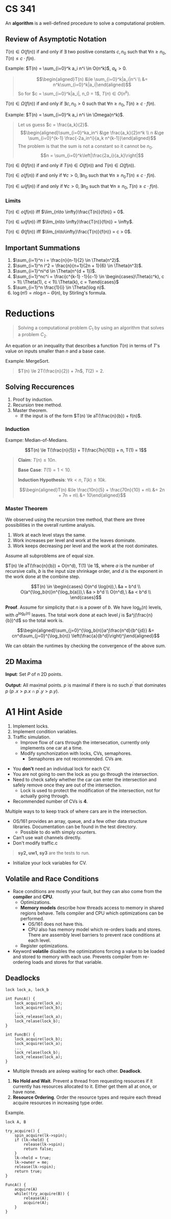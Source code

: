 CS 341
=

An **algorithm** is a well-defined procedure to solve a computational problem.

## Review of Asymptotic Notation

$T(n) \in O(f(n))$ if and only if $\exists$ two positive constants $c, n_0$ such that $\forall n \ge n_0$, $T(n) \le c\cdot f(n)$.

Example: $T(n) = \sum_{i=0}^k a_i n^i \in O(n^k)$, $a_k > 0$.

> $$\begin{aligned}T(n) &\le \sum_{i=0}^k|a_i|n^i \\ &= n^k\sum_{i=0}^k|a_i|\end{aligned}$$
> So for $c = \sum_{i=0}^k|a_i|, n_0 = 1$, $T(n) \in O(n^k)$.

$T(n) \in \Omega(f(n))$ if and only if $\exists c, n_0 > 0$ such that $\forall n \ge n_0, T(n) \ge c\cdot f(n)$.

Example: $T(n) = \sum_{i=0}^k a_i n^i \in \Omega(n^k)$.

> Let us guess $c = \frac{a_k}{2}$.
> $$\begin{aligned}\sum_{i=0}^ka_in^i &\ge \frac{a_k}{2}n^k \\ n &\ge \sum_{i=0}^{k-1} \frac{-2a_in^i}{a_k n^{k-1}}\end{aligned}$$
> The problem is that the sum is not a constant so it cannot be $n_0$.
> $$n = \sum_{i=0}^k\left|\frac{2a_i}{a_k}\right|$$

$T(n) \in \Theta(f(n))$ if and only if $T(n) \in O(f(n))$ and $T(n) \in \Omega(f(n))$.

$T(n) \in o(f(n))$ if and only if $\forall c > 0, \exists n_0$ such that $\forall n \ge n_0 T(n) \le c \cdot f(n)$.

$T(n) \in \omega(f(n))$ if and only if $\forall c > 0, \exists n_0$ such that $\forall n \ge n_0, T(n) \ge c\cdot f(n)$.

### Limits

$T(n) \in o(f(n))$ iff $\lim_{n\to \infty}\frac{T(n)}{f(n)} = 0$.

$T(n) \in \omega(f(n))$ iff $\lim_{n\to \infty}\frac{T(n)}{f(n)} = \infty$.

$T(n) \in \Theta(f(n))$ iff $\lim_{n\to\infty}\frac{T(n)}{f(n)} = c > 0$.

## Important Summations

1. $\sum_{i=1}^n i = \frac{n}{n-1}{2} \in \Theta(n^2)$.
2. $\sum_{i=1}^n i^2 = \frac{n}{n+1}{2n + 1}{6} \in \Theta(n^3)$.
3. $\sum_{i=1}^ni^d \in \Theta(n^{d + 1})$.
4. $\sum_{i=1}^nc^i = \frac{c^{k-1} -1}{c-1} \in \begin{cases}\Theta(c^k), c > 1\\ \Theta(1), c < 1\\ \Theta(k), c = 1\end{cases}$
5. $\sum_{i=1}^n \frac{1}{i} \in \Theta(\log n)$.
6. $\log(n!) = n\log n - \Theta(n)$, by Stirling's formula.

# Reductions

> Solving a computational problem $C_1$ by using an algorithm that solves a problem $C_2$.

An equation or an inequality that describes a function $T(n)$ in terms of $T$'s value on inputs smaller than $n$ and a base case.

Example: MergeSort.

> $T(n) \le 2T(\frac{n}{2}) + 7n$, $T(2) = 2$.

## Solving Reccurences

1. Proof by induction.
2. Recursion tree method.
3. Master theorem.
    - If the input is of the form $T(n) \le aT(\frac{n}{b}) + f(n)$.

### Induction

Exampe: Median-of-Medians.

$$T(n) \le T(\frac{n}{5}) + T(\frac{7n}{10}) + n, T(1) = 1$$

> **Claim**: $T(n) \le 10n$.
>
> **Base Case**: $T(1) = 1 < 10$.
>
> **Induction Hypothesis**: $\forall k < n, T(k) \le 10k$.
>
> $$\begin{aligned}T(n) &\le \frac{10n}{5} + \frac{70n}{10} + n\\ &= 2n + 7n + n\\ &= 10\end{aligned}$$

### Master Theorem

We observed using the recursion tree method, that there are three possibilities in the overall runtime analysis.

1. Work at each level stays the same.
2. Work increases per level and work at the leaves dominate.
3. Work keeps decreasing per level and the work at the root dominates.

Assume all subproblems are of equal size.

$T(n) \le aT(\frac{n}{b}) + O(n^d), T(1) \le 1$, where $a$ is the number of recursive calls, $b$ is the input size shrinkage order, and $d$ is the exponent in the work done at the combine step.

$$T(n) \in \begin{cases}
O(n^d \log(n)),\ &a = b^d \\
O(a^{\log_b(n)}n^{\log_b(a)}),\ &a > b^d \\
O(n^d),\ &a < b^d \\
\end{cases}$$

**Proof**. Assume for simplicity that $n$ is a power of $b$. We have $\log_b(n)$ levels, with $a^{\log_b(n)}$ leaves. The total work done at each level $j$ is $a^j(\frac{n}{b})^d$ so the total work is.

$$\begin{aligned}\sum_{j=0}^{\log_b(n)}a^j\frac{n^d}{b^{jd}} &= cn^d\sum_{j=0}^{\log_b(n)} \left(\frac{a}{b^d}\right)^j\end{aligned}$$

We can obtain the runtimes by checking the convergence of the above sum.

## 2D Maxima

**Input**: Set $P$ of $n$ 2D points.

**Output**: All maximal points. $p$ is maximal if there is no such $p^\prime$ that dominates $p$ ($p^\prime.x > p.x \cap p^\prime.y > p.y)$.

# A1 Hint Aside

1. Implement locks.
2. Implement condition variables.
3. Traffic simulation.
    - Improve flow of cars through the intersecation, currently only implements one car at a time.
    - Modify synchonization with locks, CVs, semaphores.
        - Semaphores are not recommended. CVs are.
- You **don't** need an individual lock for each CV.
- You are not going to own the lock as you go through the intersection.
- Need to check safely whether the car can enter the intersection and safely remove once they are out of the intersection.
    - Lock is used to protect the modification of the intersection, not for actually going through.
- Recommended number of CVs is **4**.

Multiple ways to to keep track of where cars are in the intersection.

- OS/161 provides an array, queue, and a few other data structure libraries. Documentation can be found in the test directory.
    - Possible to do with simply counters.
- Can't use wait channels directly.
- Don't modify traffic.c

> **sy2, uw1, sy3** are the tests to run.

- Initialize your lock variables for CV.

## Volatile and Race Conditions

- Race conditions are mostly your fault, but they can also come from the **compiler** and **CPU**.
    - Optimizations.
    - **Memory models** describe how threads access to memory in shared regions behave. Tells compiler and CPU which optimizations can be performed.
        - OS/161 does not have this.
        - CPU also has memory model which re-orders loads and stores. There are assembly level barriers to prevent race conditions at each level.
    - Register optimizations.
- Keyword **volatile** disables the optimizations forcing a value to be loaded and stored to memory with each use. Prevents compiler from re-ordering loads and stores for that variable.

## Deadlocks

    lock lock_a, lock_b

    int FuncA() {
        lock_acquire(lock_a);
        lock_acquire(lock_b);
        ...
        lock_release(lock_a);
        lock_relase(lock_b);
    }

    int FuncB() {
        lock_acquire(lock_b);
        lock_acquire(lock_a);
        ...
        lock_relase(lock_b);
        lock_release(lock_a);
    }

- Multiple threads are asleep waiting for each other. **Deadlock**.

1. **No Hold and Wait**. Prevent a thread from requesting resources if it currently has resources allocated to it. Either get them all at once, or have none.
2. **Resource Ordering**. Order the resource types and require each thread acquire resources in increasing type order.

Example.

    lock A, B

    try_acquire() {
        spin_acquire(lk->spin);
        if (lk->held) {
            release(lk->spin);
            return false;
        }
        lk->held = true;
        lk->owner = me;
        release(lk->spin);
        return true;
    }

    FuncA() {
        acquire(A)
        while(!try_acquire(B)) {
            release(A);
            acquire(A);
        }
    }
